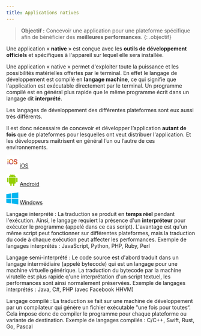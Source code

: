 ```yaml
---
title: Applications natives
---
```


> **Objectif :** Concevoir une application pour une plateforme spécifique afin de bénéficier des **meilleures performances**.
{: .objectif}

Une application « **native** » est conçue avec les **outils de développement officiels** et spécifiques à l'appareil sur lequel elle sera installée.

Une application « native » permet d'exploiter toute la puissance et les possibilités matérielles offertes par le terminal. En effet le langage de développement est compilé en **langage machine**, ce qui signifie que l'application est exécutable directement par le terminal. Un programme compilé est en général plus rapide que le même programme écrit dans un langage dit **interprété**.

Les langages de développement des différentes plateformes sont eux aussi très différents.

Il est donc nécessaire de concevoir et développer l’application **autant de fois** que de plateformes pour lesquelles ont veut distribuer l'application. Et les développeurs maîtrisent en général l’un ou l’autre de ces environnements.

<img src="ios.webp" height="32"> [iOS](ios)

<img src="android.png" height="32"> [Android](android)

<img src="windows.png" height="32"> [Windows](windows)

Langage interprété
: La traduction se produit en **temps réel** pendant l'exécution. Ainsi, le langage requiert la présence d'un **interpréteur** pour exécuter le programme (appelé dans ce cas script). L'avantage est qu'un même script peut fonctionner sur différentes plateformes, mais la traduction du code à chaque exécution peut affecter les performances. Exemple de langages interprétés : JavaScript, Python, PHP, Ruby, Perl

Langage semi-interprété
: Le code source est d'abord traduit dans un langage intermédiaire (appelé bytecode) qui est un langage pour une machine virtuelle générique. La traduction du bytecode par la machine virutelle est plus rapide q'une interprétation d'un script textuel, les performances sont ainsi normalement préservées.
Exemple de langages interprétés : Java, C#, PHP (avec Facebook HHVM)

Langage compilé
: La traduction se fait sur une machine de développement par un compilateur qui génère un fichier exécutable “une fois pour toutes“. Cela impose donc de compiler le programme pour chaque plateforme ou variante de destination.
Exemple de langages compilés : C/C++, Swift, Rust, Go, Pascal
